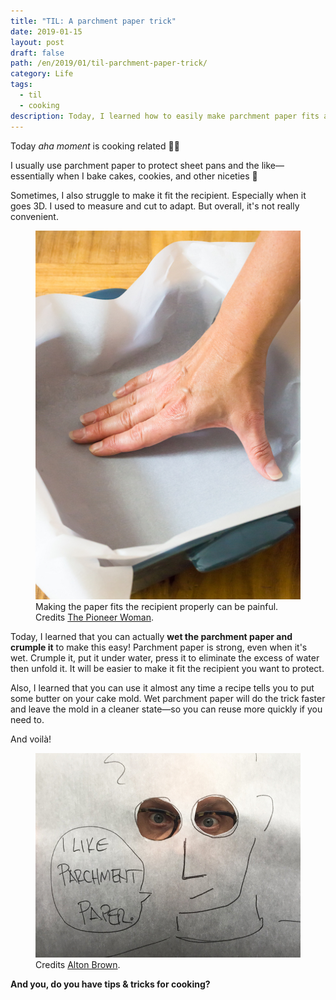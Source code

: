 ```yaml
---
title: "TIL: A parchment paper trick"
date: 2019-01-15
layout: post
draft: false
path: /en/2019/01/til-parchment-paper-trick/
category: Life
tags:
  - til
  - cooking
description: Today, I learned how to easily make parchment paper fits a recipient.
---
```


Today _aha moment_ is cooking related 👨‍🍳

I usually use parchment paper to protect sheet pans and the like—essentially when I bake cakes, cookies, and other niceties 🍪

Sometimes, I also struggle to make it fit the recipient. Especially when it goes 3D. I used to measure and cut to adapt. But overall, it's not really convenient.

<figure>
	<img src="./using-parchment-paper.jpg" alt="">
  <figcaption>Making the paper fits the recipient properly can be painful. Credits <a href="https://thepioneerwoman.com/food-and-friends/7-reasons-to-use-parchment-paper/" rel="nofollow noopener">The Pioneer Woman</a>.</figcaption>
</figure>

Today, I learned that you can actually **wet the parchment paper and crumple it** to make this easy! Parchment paper is strong, even when it's wet. Crumple it, put it under water, press it to eliminate the excess of water then unfold it. It will be easier to make it fit the recipient you want to protect.

Also, I learned that you can use it almost any time a recipe tells you to put some butter on your cake mold. Wet parchment paper will do the trick faster and leave the mold in a cleaner state—so you can reuse more quickly if you need to.

And voilà!

<figure>
	<img src="./i-like-parchment-paper.jpg" alt="I like parchment paper">
  <figcaption>Credits <a href="https://altonbrown.com/parchment-paper-vs-wax-paper/" rel="nofollow noopener">Alton Brown</a>.</figcaption>
</figure>

**And you, do you have tips & tricks for cooking?**
